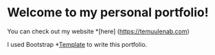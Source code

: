 # Welcome to my personal portfolio!

You can check out my website *[here] (https://temuulenab.com)

I used Bootstrap *[Template](https://startbootstrap.com/theme/freelancer) to write this portfolio. 
